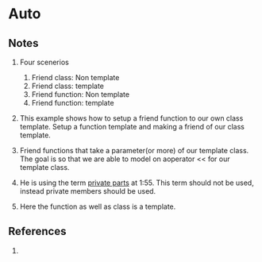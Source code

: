 # Auto

## Notes
1. Four scenerios
   1. Friend class: Non template
   2. Friend class: template
   3. Friend function: Non template
   4. Friend function: template

2. This example shows how to setup a friend function to our own class template. Setup a function template and making a friend of our class template.

3. Friend functions that take a parameter(or more) of our template class. The goal is so that we are able to model on aoperator << for our template class.

4. He is using the term [private parts](https://www.udemy.com/course/the-modern-cpp-20-masterclass/learn/lecture/24464896#overview) at 1:55. This term should not be used, instead private members should be used.

5. Here the function as well as class is a template. 

## References

1. 

